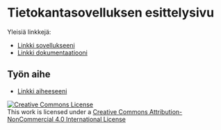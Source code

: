 # Tietokantasovelluksen esittelysivu

Yleisiä linkkejä:

* [Linkki sovellukseeni](http://heinihaa.users.cs.helsinki.fi/tsoha/)
* [Linkki dokumentaatiooni](https://github.com/hheiniida/Tsoha-Bootstrap/blob/master/doc/tsohaDoc.docx)

## Työn aihe

* [Linkki aiheeseeni](http://advancedkittenry.github.io/suunnittelu_ja_tyoymparisto/aiheet/Muistilista.html)


<a rel="license" href="http://creativecommons.org/licenses/by-nc/4.0/"><img alt="Creative Commons License" style="border-width:0" src="https://i.creativecommons.org/l/by-nc/4.0/88x31.png" /></a><br />This work is licensed under a <a rel="license" href="http://creativecommons.org/licenses/by-nc/4.0/">Creative Commons Attribution-NonCommercial 4.0 International License</a>
